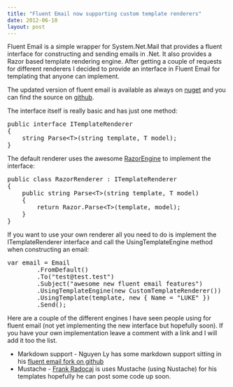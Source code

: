 ```yaml
---
title: "Fluent Email now supporting custom template renderers"
date: 2012-06-10
layout: post
---
```


Fluent Email is a simple wrapper for System.Net.Mail that provides a fluent interface for constructing and sending emails in .Net. It also provides a Razor based template rendering engine. After getting a couple of requests for different renderers I decided to provide an interface in Fluent Email for templating that anyone can implement.

The updated version of fluent email is available as always on [nuget](http://nuget.org/packages/fluent-email) and you can find the source on [github](https://github.com/lukencode).

The interface itself is really basic and has just one method:

<pre class="prettyprint">
public interface ITemplateRenderer
{
	string Parse&lt;T&gt;(string template, T model);
}
</pre>
	
The default renderer uses the awesome [RazorEngine](http://nuget.org/packages/RazorEngine) to implement the interface:

<pre class="prettyprint">
public class RazorRenderer : ITemplateRenderer
{
	public string Parse&lt;T&gt;(string template, T model)
	{
		return Razor.Parse&lt;T&gt;(template, model);
	}
}
</pre>

If you want to use your own renderer all you need to do is implement the ITemplateRenderer interface and call the UsingTemplateEngine method when constructing an email:

<pre class="prettyprint">
var email = Email
		.FromDefault()
		.To("test@test.test")
		.Subject("awesome new fluent email features")
		.UsingTemplateEngine(new CustomTemplateRenderer())
		.UsingTemplate(template, new { Name = "LUKE" })
		.Send();
</pre>
			
Here are a couple of the different engines I have seen people using for fluent email (not yet implementing the new interface but hopefully soon).  If you have your own implementation leave a comment with a link and I will add it too the list.

 - Markdown support - Nguyen Ly has some markdown support sitting in his [fluent email fork on github](https://github.com/lyphtec/FluentEmail)
 - Mustache - [Frank Radocaj](http://twitter.com/frankr) is uses Mustache (using Nustache) for his templates hopefully he can post some code up soon.
 
 
